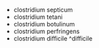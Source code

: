 - clostridium septicum
- clostridium tetani
- clostridium botulinum
- clostridium perfringens
- clostridium difficile ^difficile